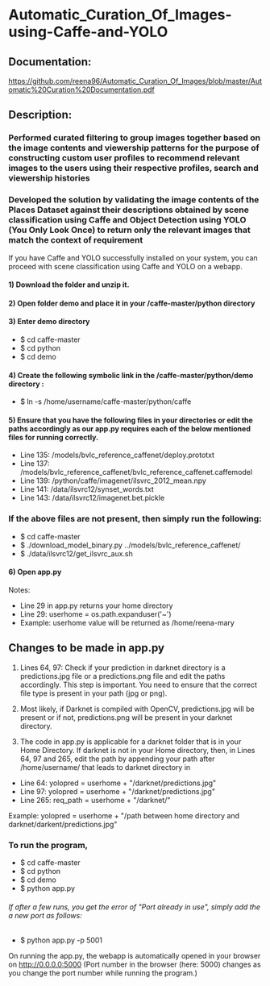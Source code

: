 # Automatic_Curation_Of_Images-using-Caffe-and-YOLO
## Documentation: ##
https://github.com/reena96/Automatic_Curation_Of_Images/blob/master/Automatic%20Curation%20Documentation.pdf

## Description:
### Performed curated filtering to group images together based on the image contents and viewership patterns for the purpose of constructing custom user profiles to recommend relevant images to the users using their respective profiles, search and viewership histories
###	Developed the solution by validating the image contents of the Places Dataset against their descriptions obtained by scene classification using Caffe and Object Detection using YOLO (You Only Look Once) to return only the relevant images that match the context of requirement

If you have Caffe and YOLO successfully installed on your system, you can proceed with scene classification using Caffe and YOLO on a webapp.
#### 1) Download the folder and unzip it.
#### 2) Open folder demo and place it in your /caffe-master/python directory
#### 3) Enter demo directory
- $ cd caffe-master
- $ cd python
- $ cd demo
#### 4) Create the following symbolic link in the  /caffe-master/python/demo directory :
- $ ln -s /home/username/caffe-master/python/caffe
#### 5) Ensure that you have the following files in your directories or edit the paths accordingly as our app.py requires each of the below mentioned files for running correctly.
- Line 135: /models/bvlc_reference_caffenet/deploy.prototxt
- Line 137: /models/bvlc_reference_caffenet/bvlc_reference_caffenet.caffemodel
- Line 139: /python/caffe/imagenet/ilsvrc_2012_mean.npy
- Line 141: /data/ilsvrc12/synset_words.txt
- Line 143: /data/ilsvrc12/imagenet.bet.pickle
### If the above files are not present, then simply run the following:
- $ cd caffe-master
- $ ./download_model_binary.py ../models/bvlc_reference_caffenet/
- $ ./data/ilsvrc12/get_ilsvrc_aux.sh
#### 6) Open app.py
Notes:
- Line 29 in app.py returns your home directory
- Line 29: userhome = os.path.expanduser('~')    
- Example: userhome value will be returned as /home/reena-mary

## Changes to be made in app.py
1) Lines 64, 97: Check if your prediction in darknet directory is a predictions.jpg file or a predictions.png file and edit the paths accordingly. This step is important. You need to ensure that the correct file type is present in your path (jpg or png).

2) Most likely, if Darknet is compiled with OpenCV, predictions.jpg will be present or if not,  predictions.png will be present in your darknet directory.

3) The code in app.py is applicable for a darknet folder that is in your Home Directory. If darknet is not in your Home directory, then, in Lines 64, 97 and 265, edit the path by appending your path after /home/username/ that leads to darknet directory in
- Line 64:  yolopred = userhome + "/darknet/predictions.jpg"
- Line 97:  yolopred = userhome + "/darknet/predictions.jpg"
- Line 265: req_path = userhome + "/darknet/"

 Example: yolopred = userhome + "/path between home directory and darknet/darkent/predictions.jpg"
### To run the program, 
- $ cd caffe-master
- $ cd python
- $ cd demo
- $ python app.py
###### If after a few runs, you get the error of "Port already in use", simply add the a new port as follows:
- $ python app.py -p 5001

On running the app.py, the webapp is automatically opened in your browser on http://0.0.0.0:5000 (Port number in the browser (here: 5000) changes as you change the port number while running the program.)
